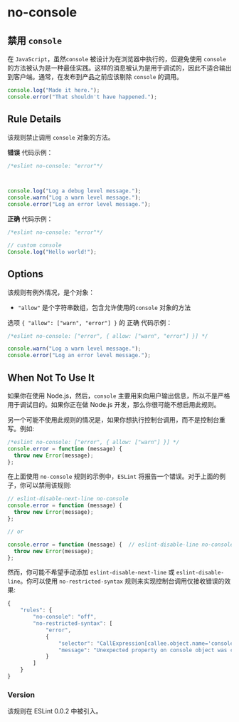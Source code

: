 # no-console

## 禁用 `console`

在 `JavaScript`，虽然`console` 被设计为在浏览器中执行的，但避免使用 `console` 的方法被认为是一种最佳实践。这样的消息被认为是用于调试的，因此不适合输出到客户端。通常，在发布到产品之前应该剔除 `console` 的调用。

``` js
console.log("Made it here.");
console.error("That shouldn't have happened.");
```

## Rule Details

该规则禁止调用 `console` 对象的方法。

**错误** 代码示例：

``` js
/*eslint no-console: "error"*/



console.log("Log a debug level message.");
console.warn("Log a warn level message.");
console.error("Log an error level message.");
```

**正确** 代码示例：

``` js
/*eslint no-console: "error"*/

// custom console
Console.log("Hello world!");
```

## Options

该规则有例外情况，是个对象：

* `"allow"` 是个字符串数组，包含允许使用的`console` 对象的方法

选项 `{ "allow": ["warn", "error"] }` 的 正确 代码示例：

``` js
/*eslint no-console: ["error", { allow: ["warn", "error"] }] */

console.warn("Log a warn level message.");
console.error("Log an error level message.");

```

## When Not To Use It

如果你在使用 Node.js，然后，`console` 主要用来向用户输出信息，所以不是严格用于调试目的。如果你正在做 Node.js 开发，那么你很可能不想启用此规则。

另一个可能不使用此规则的情况是，如果你想执行控制台调用，而不是控制台重写。例如:

``` js
/*eslint no-console: ["error", { allow: ["warn"] }] */
console.error = function (message) {
  throw new Error(message);
};
```

在上面使用 `no-console` 规则的示例中，`ESLint` 将报告一个错误。对于上面的例子，你可以禁用该规则:

``` js
// eslint-disable-next-line no-console
console.error = function (message) {
  throw new Error(message);
};

// or

console.error = function (message) {  // eslint-disable-line no-console
  throw new Error(message);
};
```

然而，你可能不希望手动添加 `eslint-disable-next-line` 或 `eslint-disable-line`。你可以使用 `no-restricted-syntax` 规则来实现控制台调用仅接收错误的效果:

``` js
{
    "rules": {
        "no-console": "off",
        "no-restricted-syntax": [
            "error",
            {
                "selector": "CallExpression[callee.object.name='console'][callee.property.name!=/^(log|warn|error|info|trace)$/]",
                "message": "Unexpected property on console object was called"
            }
        ]
    }
}
```

### Version

该规则在 ESLint 0.0.2 中被引入。
